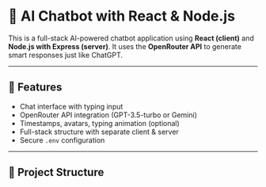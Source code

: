 # 🤖 AI Chatbot with React & Node.js

This is a full-stack AI-powered chatbot application using **React (client)** and **Node.js with Express (server)**. It uses the **OpenRouter API** to generate smart responses just like ChatGPT.

---

## 🚀 Features

- Chat interface with typing input
- OpenRouter API integration (GPT-3.5-turbo or Gemini)
- Timestamps, avatars, typing animation (optional)
- Full-stack structure with separate client & server
- Secure `.env` configuration

---

## 📁 Project Structure

